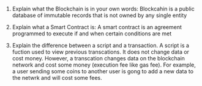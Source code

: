 1. Explain what the Blockchain is in your own words: Blockcahin is a public database of immutable records that is not owned by any single entity

2. Explain what a Smart Contract is: A smart contract is an agreement programmed to execute if and when certain conditions are met

3. Explain the difference between a script and a transaction. A script is a fuction used to view previous transcations. It does not change data or cost money. However, a transcation changes data on the blockchain network and cost some money (execution fee like gas fee). For example, a user sending some coins to another user is gong to add a new data to the netwrk and will cost some fees.
